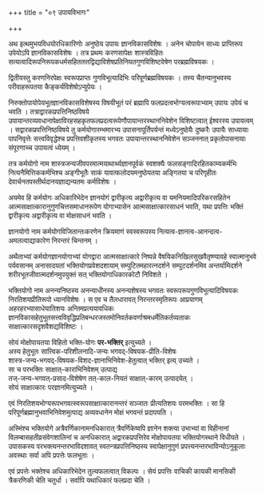 +++
title = "०९ उपायविभागः"

+++

अथ इत्थमुभयविधयोरधिकारिणोः अनुष्ठेय उपायः ज्ञानविकासविशेषः । अनेन चोपायेन साध्यः प्राप्तिरूप उपेयोऽपि ज्ञानविकासविशेषः । तत्र प्रथमः करणसापेक्षः शास्त्रविहितः सत्यत्वादिरूपनिरूपकधर्मसहिततत्तद्विद्याविशेषप्रतिनियतगुणविशिष्टवेषेण परब्रह्मविषयकः ।

द्वितीयस्तु करणनिरपेक्षः स्वरूपप्राप्तः गुणविभूत्यादिभिः परिपूर्णब्रह्मविषयकः । तस्य चैतन्यानुभवस्य परीवाहरूपतया कैङ्कर्यविशेषोऽप्युपेयः ।

निरुक्तोपायोपेयभूतज्ञानविकासविशेषस्य विषयीभूतं परं ब्रह्मापि फलप्रदत्वभोग्यत्वरूपाभ्याम् उपायः उपेयं च भवति । तत्राद्वारकप्रपत्तिनिष्ठविषये उपायान्तरव्यवधानापेक्षाविरहसहकृतफलप्रदत्वरूपेणौपायान्तरस्थाननिवेशेन विशिष्टत्वात् ईश्वरस्य उपायत्वम् । सद्वारकप्रपत्तिनिष्ठविषये तु कर्मयोगारम्भमारभ्य उपासनापूर्तिपर्यन्तं मध्येऽनुष्ठेयैः दुष्करैः उपायैः साध्यायाः पापनिवृत्तेः सत्त्वविवृद्धेश्च प्रपत्तिवशीकृतस्य भगवतः उपायान्तरस्थाननिवेशेन सञ्जननात् प्रकृतोपासनायाः संपूरणाच्च उपायत्वं ध्येयम् ।

तत्र कर्मयोगो नाम शास्त्रजन्यजीवपरमात्मयाथार्थ्यज्ञानपूर्वकं स्वशक्यैः फलसङ्गादिरहितकाम्यकर्मभिः नित्यनैमित्तिककर्मभिश्च अङ्गीभूतैः साकं यावत्फलोदयमनुष्ठेयतया अङ्गितया च परिगृहीतः देवार्चनतपस्तीर्थदानयज्ञाद्यन्यतमः कर्मविशेषः ।

अयमेव हि कर्मयोगः अधिकारिभेदेन ज्ञानयोगं द्वारीकृत्य अद्वारीकृत्य वा यमनियमादिपरिकरसहितेन आत्मसाक्षात्कारानुगुणचित्तसमाधानरूपेण योगाभ्यासेन आत्मसाक्षात्कारसाधनं भवति, यथा प्रपत्तिः भक्तिं द्वारीकृत्य अद्वारीकृत्य वा मोक्षसाधनं भवति ।

ज्ञानयोगो नाम कर्मयोगविजितान्तःकरणेन क्रियमाणं स्वस्वरूपस्य नित्यत्व-ज्ञानत्व-आनन्दत्व-अमलत्वाद्याकारेण निरन्तरं चिन्तनम् ।

अथैताभ्यां कर्मयोगज्ञानयोगाभ्यां योगद्वारा आत्मसाक्षात्कारे निष्पन्ने वैषयिकनिखिलसुखवैतृष्ण्यावहे स्वात्मानुभवे पर्यवसानम् अनासादयतां भक्तियोगप्रवेशदशायाम् सम्पुटितमहारत्नदर्शने सम्पुटदर्शनमिव अन्तर्यामिदर्शने शरीरभूतजीवात्मदर्शनमुपयुक्तं सत् भक्तियोगाधिकारकोटौ निविशते ।

भक्तियोगो नाम अनन्यनिष्ठस्य अनन्याधीनस्य अनन्यशेषस्य भगवतः स्वरूपरूपगुणविभूत्यादिविषयकः निरतिशयप्रीतिरूपो ध्यानविशेषः । स एव च तैलधारावत् निरन्तरस्मृतिरूपः आप्रयाणम् अहरहरभ्यासाधेयातिशयः अन्तिमप्रत्ययावधिकः ज्ञानविकासहेतुभूतसत्त्वविवृद्धिप्रतिबन्धरजस्तमोनिवर्तकवर्णाश्रमधर्मेतिकर्तव्यताकः साक्षात्कारसदृशवैशद्यविशिष्टः ।

सोयं मोक्षोपायतया विहितो भक्ति-योगः **पर-भक्तिर्** इत्युच्यते ।  
अस्य हेतुभूतः सात्त्विक-परिशीलनादि-जन्यः भगवद्-विषयक-प्रीति-विशेषः  
शास्त्र-जन्य-भगवद्-विषयक-विशद-ज्ञानाभिनिवेश-हेतुत्वात् भक्तिर् इत्य् उच्यते ।  
सा च परभक्तिः साक्षात्-काराभिनिवेशम् उत्पाद्य  
तज्-जन्य-भगवत्-प्रसाद-विशेषेण तत्-काल-नियतं साक्षात्-कारम् उत्पादयेत् ।  
सोयं साक्षात्कारः परज्ञानमित्युच्यते ।

एवं निरतिशयभोग्यरूपभगवत्स्वरूपसाक्षात्कारानन्तरं सञ्जातः प्रीत्यतिशयः परमभक्तिः । सा हि परिपूर्णब्रह्मानुभवाभिनिवेशमुत्पाद्य अव्यवधानेन मोक्षं भगवन्तं प्रदापयति ।

अस्मिंश्च भक्तियोगे अत्रैवर्णिकानामनधिकारात् त्रैवर्णिकेष्वपि ज्ञानेन शक्त्या उभाभ्यां वा विहीनानां विलम्बासहतीव्रसंवेगशालिनां च अनधिकारात् अद्वारकप्रपत्तिरेव मोक्षोपायतया भक्तियोगस्थाने विधीयते । उपासकस्य परभक्त्यनन्तरभाविदशावत् स्वतन्त्रप्रपत्तिनिष्ठस्य स्वापेक्षानुगुणं प्रपत्त्यनन्तरभाविन्योऽनुकूलाः अवस्थाः सर्वा अपि प्रपत्तेः फलभूताः ।

एवं प्रपत्तेः भक्तेश्च अधिकारिभेदेन तुल्यफलत्वात् विकल्पः । सेयं प्रपत्तिः वाचिकी कायकी मानसिकी त्रैकरणिकी चेति चतुर्धा । सर्वापि यथाधिकारं फलप्रदा चेति ।

